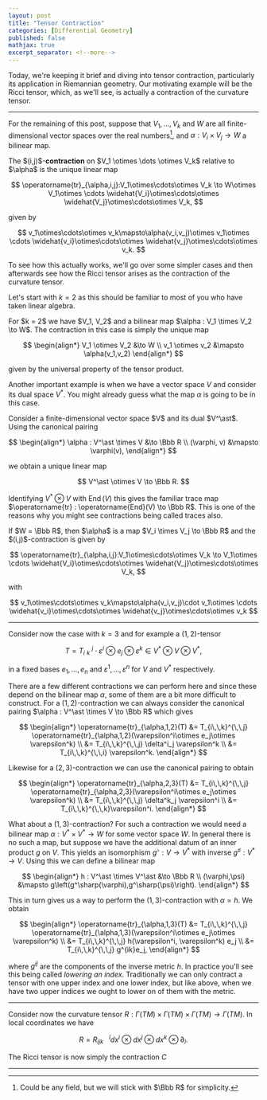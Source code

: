 ```yaml
---
layout: post
title: "Tensor Contraction"
categories: [Differential Geometry]
published: false
mathjax: true
excerpt_separator: <!--more-->
---
```


Today, we're keeping it brief and diving into tensor contraction, particularly its application in Riemannian geometry. Our motivating example will be the Ricci tensor, which, as we'll see, is actually a contraction of the curvature tensor.

<!--more-->

---

For the remaining of this post, suppose that $V_1,\dots, V_k$ and $W$ are all finite-dimensional vector spaces over the real numbers[^1], and $\alpha : V_i \times V_j \to W$ a bilinear map.

<div class="definition">
The $(i,j)$-<b>contraction</b> on $V_1 \otimes \dots \otimes V_k$ relative to $\alpha$ is the unique linear map

$$
\operatorname{tr}_{\alpha,i,j}:V_1\otimes\cdots\otimes V_k \to W\otimes V_1\otimes \cdots \widehat{V_i}\otimes\cdots\otimes \widehat{V_j}\otimes\cdots\otimes V_k,
$$

given by

$$
v_1\otimes\cdots\otimes v_k\mapsto\alpha(v_i,v_j)\otimes
v_1\otimes \cdots \widehat{v_i}\otimes\cdots\otimes \widehat{v_j}\otimes\cdots\otimes v_k.
$$

</div>


To see how this actually works, we'll go over some simpler cases and then afterwards see how the Ricci tensor arises as the contraction of the curvature tensor.

Let's start with $k = 2$ as this should be familiar to most of you who have taken linear algebra.

<div class="example">
For $k = 2$ we have $V_1, V_2$ and a bilinear map $\alpha : V_1 \times V_2 \to W$. The contraction in this case is simply the unique map 

$$
\begin{align*}
V_1 \otimes V_2 &\to W \\
v_1 \otimes v_2 &\mapsto \alpha(v_1,v_2)
\end{align*}
$$

given by the universal property of the tensor product.

</div>

Another important example is when we have a vector space $V$ and consider its dual space $V^\ast$. You might already guess what the map $\alpha$ is going to be in this case.

<div class="example">
Consider a finite-dimensional vector space $V$ and its dual $V^\ast$. Using the canonical pairing 

$$
\begin{align*}
\alpha : V^\ast \times V &\to \Bbb R \\
(\varphi, v) &\mapsto \varphi(v),
\end{align*}
$$

we obtain a unique linear map

$$
V^\ast \otimes V \to \Bbb R.
$$

Identifying $V^\ast \otimes V$ with $\operatorname{End}(V)$ this gives the familiar trace map $\operatorname{tr} : \operatorname{End}(V) \to \Bbb R$. This is one of the reasons why you might see contractions being called traces also.

</div>

<div class="example">
If $W = \Bbb R$, then $\alpha$ is a map $V_i \times V_j \to \Bbb R$ and the $(i,j)$-contraction is given by

$$
\operatorname{tr}_{\alpha,i,j}:V_1\otimes\cdots\otimes V_k \to V_1\otimes \cdots \widehat{V_i}\otimes\cdots\otimes \widehat{V_j}\otimes\cdots\otimes V_k,
$$

with

$$
v_1\otimes\cdots\otimes v_k\mapsto\alpha(v_i,v_j)\cdot 
v_1\otimes \cdots \widehat{v_i}\otimes\cdots\otimes \widehat{v_j}\otimes\cdots\otimes v_k
$$

</div>

---

Consider now the case with $k = 3$ and for example a $(1,2)$-tensor 

$$
T=T_{i\,\,k}^{\,\,j}\cdot \varepsilon^i\otimes e_j\otimes \varepsilon^k \in V^\ast \otimes V \otimes V^\ast,
$$

in a fixed bases $e_1,\dots,e_n$ and $\varepsilon^1,\dots,\varepsilon^n$ for $V$ and $V^\ast$ respectively.

There are a few different contractions we can perform here and since these depend on the bilinear map $\alpha$, some of them are a bit more difficult to construct. For a $(1,2)$-contraction we can always consider the canonical pairing $\alpha : V^\ast \times V \to \Bbb R$ which gives

$$
\begin{align*}
\operatorname{tr}_{\alpha,1,2}(T) &= T_{i\,\,k}^{\,\,j} \operatorname{tr}_{\alpha,1,2}(\varepsilon^i\otimes e_j\otimes \varepsilon^k) \\
&= T_{i\,\,k}^{\,\,j} \delta^i_j \varepsilon^k \\
&= T_{i\,\,k}^{\,\,i} \varepsilon^k.
\end{align*}
$$

Likewise for a $(2,3)$-contraction we can use the canonical pairing to obtain

$$
\begin{align*}
\operatorname{tr}_{\alpha,2,3}(T) &= T_{i\,\,k}^{\,\,j} \operatorname{tr}_{\alpha,2,3}(\varepsilon^i\otimes e_j\otimes \varepsilon^k) \\
&= T_{i\,\,k}^{\,\,j} \delta^k_j \varepsilon^i \\
&= T_{i\,\,k}^{\,\,k}\varepsilon^i.
\end{align*}
$$

What about a $(1,3)$-contraction? For such a contraction we would need a bilinear map $\alpha : V^\ast \times V^\ast \to W$ for some vector space $W$. In general there is no such a map, but suppose we have the additional datum of an inner product $g$ on $V$. This yields an isomorphism $g^\flat : V \to V^\ast$ with inverse $g^\sharp : V^\ast \to V$. Using this we can define a bilinear map

$$
\begin{align*}
h : V^\ast \times V^\ast &\to \Bbb R \\
(\varphi,\psi) &\mapsto g\left(g^\sharp(\varphi),g^\sharp(\psi)\right).
\end{align*}
$$
 
This in turn gives us a way to perform the $(1,3)$-contraction with $\alpha = h$. We obtain

$$
\begin{align*}
\operatorname{tr}_{\alpha,1,3}(T) &= T_{i\,\,k}^{\,\,j} \operatorname{tr}_{\alpha,1,3}(\varepsilon^i\otimes e_j\otimes \varepsilon^k) \\
&= T_{i\,\,k}^{\,\,j} h(\varepsilon^i, \varepsilon^k) e_j  \\
&= T_{i\,\,k}^{\,\,j} g^{ik}e_j,
\end{align*}
$$

where $g^{ij}$ are the components of the inverse metric $h$. In practice you'll see this being called <i>lowering an index</i>. Traditionally we can only contract a tensor with one upper index and one lower index, but like above, when we have two upper indices we ought to lower on of them with the metric.

---

Consider now the curvature tensor $R : \Gamma(TM) \times \Gamma(TM) \times \Gamma(TM) \to \Gamma(TM)$. In local coordinates we have

$$
R = R^{\,\,\,\,\,\,l}_{ijk} dx^i \otimes dx^j \otimes dx^k \otimes \partial_l.
$$

The Ricci tensor is now simply the contraction $C$

---

[^1]: Could be any field, but we will stick with $\Bbb R$ for simplicity.